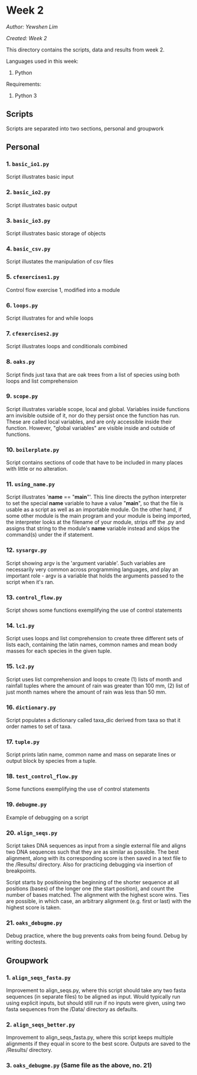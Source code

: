 # Week 2

*Author: Yewshen Lim*

*Created: Week 2*

This directory contains the scripts, data and results from week 2.

Languages used in this week:
1. Python

Requirements:
1. Python 3

## Scripts

Scripts are separated into two sections, personal and groupwork

## Personal

### 1. `basic_io1.py`

Script illustrates basic input

### 2. `basic_io2.py`

Script illustrates basic output

### 3. `basic_io3.py`

Script illustrates basic storage of objects

### 4. `basic_csv.py`

Script illustates the manipulation of csv files

### 5. `cfexercises1.py`

Control flow exercise 1, modified into a module

### 6. `loops.py`

Script illustrates for and while loops

### 7. `cfexercises2.py`

Script illustrates loops and conditionals combined

### 8. `oaks.py`

Script finds just taxa that are oak trees from a list of species using both loops and list comprehension

### 9. `scope.py`

Script illustrates variable scope, local and global. Variables inside functions arn invisible outside of it, nor do they persist once the function has run. These are called local variables, and are only accessible inside their function. However, "global variables" are visible inside and outside of functions.

### 10. `boilerplate.py`

Script contains sections of code that have to be included in many places with little or no alteration.

### 11. `using_name.py`

Script illustrates '__name__ == "__main__"'. This line directs the python interpreter to set the special __name__ variable to have a value "__main__", so that the file is usable as a script as well as an importable module. On the other hand, if some other module is the main program and your module is being imported, the interpreter looks at the filename of your module, strips off the .py and assigns that string to the module's __name__ variable instead and skips the command(s) under the if statement.

### 12. `sysargv.py`

Script showing argv is the 'argument variable'. Such variables are necessarily very common across programming languages, and play an important role - argv is a variable that holds the arguments passed to the script when it's ran.

### 13. `control_flow.py`

Script shows some functions exemplifying the use of control statements

### 14. `lc1.py`

Script uses loops and list comprehension to create three different sets of lists each, containing the latin names, common names and mean body masses for each species in the given tuple.

### 15. `lc2.py`

Script uses list comprehension and loops to create (1) lists of month and rainfall tuples where the amount of rain was greater than 100 mm, (2) list of just month names where the amount of rain was less than 50 mm.

### 16. `dictionary.py`

Script populates a dictionary called taxa_dic derived from taxa so that it order names to set of taxa.

### 17. `tuple.py`

Script prints latin name, common name and mass on separate lines or output block by species from a tuple.

### 18. `test_control_flow.py`

Some functions exemplifying the use of control statements

### 19. `debugme.py`

Example of debugging on a script

### 20. `align_seqs.py`

Script takes DNA sequences as input from a single external file and aligns two DNA sequences such that they are as similar as possible. The best alignment, along with its corresponding score is then saved in a text file to the /Results/ directory.
Also for practicing debugging via insertion of breakpoints.

Script starts by positioning the beginning of the shorter sequence at all positions (bases) of the longer one (the start position), and count the number of bases matched. The alignment with the highest score wins. Ties are possible, in which case, an arbitrary alignment (e.g. first or last) with the highest score is taken.

### 21. `oaks_debugme.py`

Debug practice, where the bug prevents oaks from being found. Debug by writing doctests.

## Groupwork

### 1. `align_seqs_fasta.py`

Improvement to align_seqs.py, where this script should take any two fasta sequences (in separate files) to be aligned as input. Would typically run using explicit inputs, but should still run if no inputs were given, using two fasta sequences from the /Data/ directory as defaults.

### 2. `align_seqs_better.py`

Improvement to align_seqs_fasta.py, where this script keeps multiple alignments if they equal in score to the best score. Outputs are saved to the /Results/ directory.

### 3. `oaks_debugme.py` (Same file as the above, no. 21)